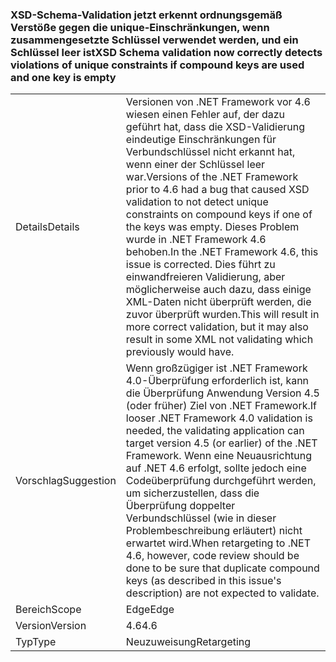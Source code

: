 ### <a name="xsd-schema-validation-now-correctly-detects-violations-of-unique-constraints-if-compound-keys-are-used-and-one-key-is-empty"></a><span data-ttu-id="b69d7-101">XSD-Schema-Validation jetzt erkennt ordnungsgemäß Verstöße gegen die unique-Einschränkungen, wenn zusammengesetzte Schlüssel verwendet werden, und ein Schlüssel leer ist</span><span class="sxs-lookup"><span data-stu-id="b69d7-101">XSD Schema validation now correctly detects violations of unique constraints if compound keys are used and one key is empty</span></span>

|   |   |
|---|---|
|<span data-ttu-id="b69d7-102">Details</span><span class="sxs-lookup"><span data-stu-id="b69d7-102">Details</span></span>|<span data-ttu-id="b69d7-103">Versionen von .NET Framework vor 4.6 wiesen einen Fehler auf, der dazu geführt hat, dass die XSD-Validierung eindeutige Einschränkungen für Verbundschlüssel nicht erkannt hat, wenn einer der Schlüssel leer war.</span><span class="sxs-lookup"><span data-stu-id="b69d7-103">Versions of the .NET Framework prior to 4.6 had a bug that caused XSD validation to not detect unique constraints on compound keys if one of the keys was empty.</span></span> <span data-ttu-id="b69d7-104">Dieses Problem wurde in .NET Framework 4.6 behoben.</span><span class="sxs-lookup"><span data-stu-id="b69d7-104">In the .NET Framework 4.6, this issue is corrected.</span></span> <span data-ttu-id="b69d7-105">Dies führt zu einwandfreieren Validierung, aber möglicherweise auch dazu, dass einige XML-Daten nicht überprüft werden, die zuvor überprüft wurden.</span><span class="sxs-lookup"><span data-stu-id="b69d7-105">This will result in more correct validation, but it may also result in some XML not validating which previously would have.</span></span>|
|<span data-ttu-id="b69d7-106">Vorschlag</span><span class="sxs-lookup"><span data-stu-id="b69d7-106">Suggestion</span></span>|<span data-ttu-id="b69d7-107">Wenn großzügiger ist .NET Framework 4.0-Überprüfung erforderlich ist, kann die Überprüfung Anwendung Version 4.5 (oder früher) Ziel von .NET Framework.</span><span class="sxs-lookup"><span data-stu-id="b69d7-107">If looser .NET Framework 4.0 validation is needed, the validating application can target version 4.5 (or earlier) of the .NET Framework.</span></span> <span data-ttu-id="b69d7-108">Wenn eine Neuausrichtung auf .NET 4.6 erfolgt, sollte jedoch eine Codeüberprüfung durchgeführt werden, um sicherzustellen, dass die Überprüfung doppelter Verbundschlüssel (wie in dieser Problembeschreibung erläutert) nicht erwartet wird.</span><span class="sxs-lookup"><span data-stu-id="b69d7-108">When retargeting to .NET 4.6, however, code review should be done to be sure that duplicate compound keys (as described in this issue's description) are not expected to validate.</span></span>|
|<span data-ttu-id="b69d7-109">Bereich</span><span class="sxs-lookup"><span data-stu-id="b69d7-109">Scope</span></span>|<span data-ttu-id="b69d7-110">Edge</span><span class="sxs-lookup"><span data-stu-id="b69d7-110">Edge</span></span>|
|<span data-ttu-id="b69d7-111">Version</span><span class="sxs-lookup"><span data-stu-id="b69d7-111">Version</span></span>|<span data-ttu-id="b69d7-112">4.6</span><span class="sxs-lookup"><span data-stu-id="b69d7-112">4.6</span></span>|
|<span data-ttu-id="b69d7-113">Typ</span><span class="sxs-lookup"><span data-stu-id="b69d7-113">Type</span></span>|<span data-ttu-id="b69d7-114">Neuzuweisung</span><span class="sxs-lookup"><span data-stu-id="b69d7-114">Retargeting</span></span>|

